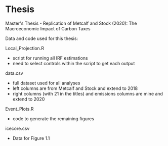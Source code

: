 # Thesis
Master's Thesis - Replication of Metcalf and Stock (2020): The Macroeconomic Impact of Carbon Taxes

Data and code used for this thesis:

Local_Projection.R
 - script for running all IRF estimations
 - need to select controls within the script to get each output


data.csv
 - full dataset used for all analyses 
 - left columns are from Metcalf and Stock and extend to 2018
 - right columns (with 21 in the titles) and emissions columns are mine and extend to 2020


Event_Plots.R
- code to generate the remaining figures 

icecore.csv
 - Data for Figure 1.1
